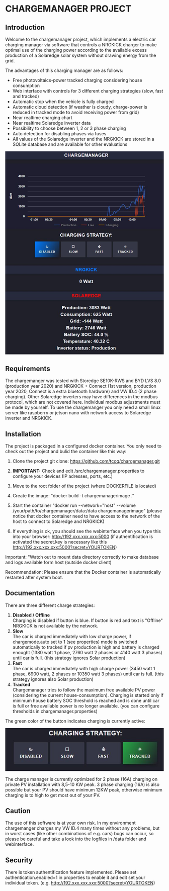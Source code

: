 # CHARGEMANAGER PROJECT 
## Introduction
Welcome to the chargemanager project, which implements a electric car charging manager via software that controls a NRGKICK charger to make optimal use of the charging power according to the available excess production of a Solaredge solar system without drawing energy from the grid.

The advantages of this charging manager are as follows:

* Free photovoltaics-power tracked charging considering house consumption
* Web interface with controls for 3 different charging strategies (slow, fast and tracked)
* Automatic stop when the vehicle is fully charged
* Automatic cloud detection (if weather is cloudy, charge-power is reduced in tracked mode to avoid receiving power from grid)
* Near realtime charging chart
* Near realtime Solaredge inverter data
* Possibility to choose between 1, 2 or 3 phase charging
* Auto detection for disabling phases via fuses
* All values of the Solaredge inverter and the NRGKICK are stored in a SQLite database and are available for other evaluations

![picture alt](https://github.com/tcoq/chargemanager/blob/main/chargemanager.jpg?raw=true "Screenshot")

## Requirements
The chargemanger was tested with Storedge SE10K-RWS and BYD LVS 8.0 (production year 2020) and NRGKICK + Connect (1st version, production year 2020, Connect is a extra bluetooth hardware) and VW ID.4 (2 phase charging). Other Solaredge inverters may have differences in the modbus protocol, which are not covered here. Individual modbus adjustments must be made by yourself. To use the chargemanger you only need a small linux server like raspberry or jetson nano with network access to Solaredge inverter and NRGKICK.

## Installation

The project is packaged in a configured docker container. You only need to check out the project and bulid the container like this way:

1. Clone the project git clone:
  https://github.com/tcoq/chargemanager.git

2. **IMPORTANT:** Check and edit /src/chargemanager.properties to configure your devices (IP adresses, ports, etc.) 
3. Move to the root folder of the project (where DOCKERFILE is located)
4. Create the image:
  "docker build -t chargemanagerimage ."
5. Start the container 
  "docker run --network="host" --volume /your/path/to/chargemanager/data:/data chargemanagerimage" 
(please notice that docker container need to have access to the network of the host to connect to Solaredge and NRGKICK)
6. If everything is ok, you should see the webinterface when you type this into your browser: http://192.xxx.xxx.xxx:5000 (if authentification is activated the secret.key is necessary like this http://192.xxx.xxx.xxx:5000?secret=YOURTOKEN)

Important: "Watch out to mount data directory correctly to make database and logs available form host (outside docker client)

Recommendation: 
Please ensure that the Docker container is automatically restarted after system boot.

## Documentation
There are three different charge strategies:

1. **Disabled / Offline**<br/>
  Charging is disabled if button is blue. If button is red and text is "Offline" NRGKICK is not available by the network.
3. **Slow**<br/>
  The car is charged immediately with low charge power, if chargemode.auto set to 1 (see properties) mode is switched automatically to tracked if pv production is high and battery is charged enought  (1380 watt 1 phase, 2760 watt 2 phases or 4140 watt 3 phases) until car is full. (this strategy ignores Solar production) 
5. **Fast**<br/>
  The car is charged immediately with high charge power (3450 watt 1 phase, 6900 watt, 2 phases or 10350 watt 3 phases) until car is full. (this strategy ignores also Solar production) 
7. **Tracked**<br/>
  Chargemanager tries to follow the maximum free available PV power (considering the current house-consumption). Charging is started only if minimum house battery SOC threshold is reached and is done until car is full or free available power is no longer available. (you can configure thresholds in chargemanager.properties)
  
The green color of the button indicates charging is currently active:

![picture alt](https://github.com/tcoq/chargemanager/blob/main/green.jpg?raw=true "Screenshot")

The charge manager is currently optimized for 2 phase (16A) charging on private PV installation with 8,5-10 KW peak. 3 phase charging (16A) is also possible but your PV should have minimum 12KW peak, otherwise minimum charging is to high to get most out of your PV. 

## Caution 
The use of this software is at your own risk. In my environment chargemanger charges my VW ID.4 many times without any problems, but in worst cases (like other combinations of e.g. cars) bugs can occur, so please be careful and take a look into the logfiles in /data folder and webinterface.

## Security
There is token authentification feature implemented. Please set authentication.enabled=1 in properties to enable it and edit set your individual token. (e.g. http://192.xxx.xxx.xxx:5000?secret=YOURTOKEN)
